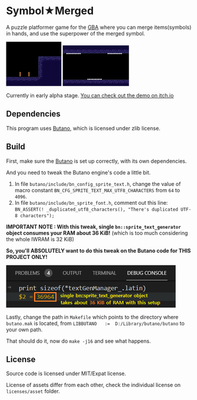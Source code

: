 # Symbol★Merged

A puzzle platformer game for the [GBA](https://en.wikipedia.org/wiki/Game_Boy_Advance) where you can merge items(symbols) in hands, and use the superpower of the merged symbol.

![](showcase/plus.gif) ![](showcase/vv.gif) 

Currently in early alpha stage.
[You can check out the demo on itch.io](https://copyrat90.itch.io/sym-merged)


## Dependencies

This program uses [Butano](https://github.com/GValiente/butano), which is licensed under zlib license.


## Build

First, make sure the [Butano](https://github.com/GValiente/butano) is set up correctly, with its own dependencies.

And you need to tweak the Butano engine's code a little bit.

1. In file `butano/include/bn_config_sprite_text.h`, change the value of macro constant `BN_CFG_SPRITE_TEXT_MAX_UTF8_CHARACTERS` from `64` to `4096`.
2. In file `butano/include/bn_sprite_font.h`, comment out this line: `BN_ASSERT(! _duplicated_utf8_characters(), "There's duplicated UTF-8 characters");`


**IMPORTANT NOTE : With this tweak, single `bn::sprite_text_generator` object consumes your RAM about 36 KiB!**
(which is too much considering the whole IWRAM is 32 KiB)

**So, you'll ABSOLUTELY want to do this tweak on the Butano code for THIS PROJECT ONLY!**

![](showcase/size_of_text_gen.png)

Lastly, change the path in `Makefile` which points to the directory where `butano.mak` is located,
from `LIBBUTANO   :=  D:/Library/butano/butano` to your own path.

That should do it, now do `make -j16` and see what happens.


## License
Source code is licensed under MIT/Expat license.

License of assets differ from each other, check the individual license on `licenses/asset` folder.
